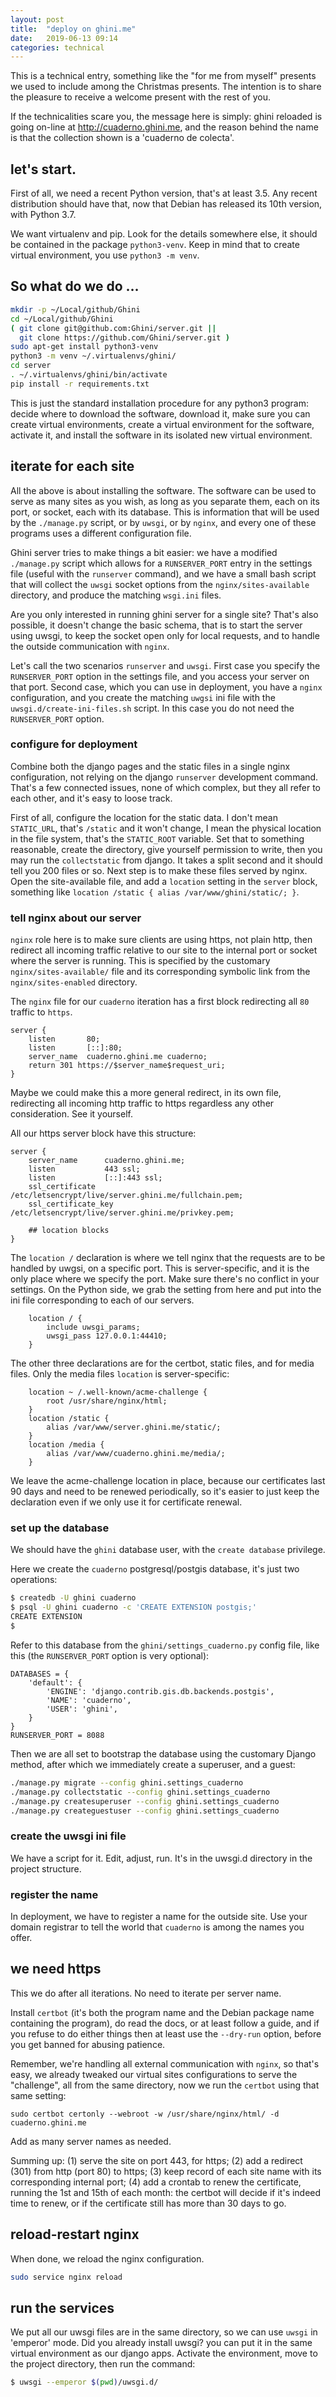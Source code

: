 ```yaml
---
layout: post
title:  "deploy on ghini.me"
date:   2019-06-13 09:14
categories: technical
---
```


This is a technical entry, something like the "for me from myself" presents
we used to include among the Christmas presents.  The intention is to share
the pleasure to receive a welcome present with the rest of you.

If the technicalities scare you, the message here is simply: ghini reloaded
is going on-line at http://cuaderno.ghini.me, and the reason behind the name
is that the collection shown is a 'cuaderno de colecta'.

## let's start.

First of all, we need a recent Python version, that's at least 3.5.  Any recent distribution
should have that, now that Debian has released its 10th version, with Python 3.7.

We want virtualenv and pip.  Look for the details somewhere else, it should be contained in
the package `python3-venv`.  Keep in mind that to create virtual environment, you use
`python3 -m venv`.

## So what do we do …

```bash
mkdir -p ~/Local/github/Ghini
cd ~/Local/github/Ghini
( git clone git@github.com:Ghini/server.git ||
  git clone https://github.com/Ghini/server.git )
sudo apt-get install python3-venv
python3 -m venv ~/.virtualenvs/ghini/
cd server
. ~/.virtualenvs/ghini/bin/activate
pip install -r requirements.txt
```

This is just the standard installation procedure for any python3 program: decide where to
download the software, download it, make sure you can create virtual environments, create a
virtual environment for the software, activate it, and install the software in its isolated
new virtual environment.

## iterate for each site

All the above is about installing the software.  The software can be used to serve as many
sites as you wish, as long as you separate them, each on its port, or socket, each with its
database.  This is information that will be used by the `./manage.py` script, or by `uwsgi`,
or by `nginx`, and every one of these programs uses a different configuration file.

Ghini server tries to make things a bit easier: we have a modified `./manage.py` script
which allows for a `RUNSERVER_PORT` entry in the settings file (useful with the `runserver`
command), and we have a small bash script that will collect the `uwsgi` socket options from
the `nginx/sites-available` directory, and produce the matching `wsgi.ini` files.

Are you only interested in running ghini server for a single site?  That's also possible, it
doesn't change the basic schema, that is to start the server using uwsgi, to keep the socket
open only for local requests, and to handle the outside communication with `nginx`.

Let's call the two scenarios `runserver` and `uwsgi`.  First case you specify the
`RUNSERVER_PORT` option in the settings file, and you access your server on that port.
Second case, which you can use in deployment, you have a `nginx` configuration, and you
create the matching `uwgsi` ini file with the `uwsgi.d/create-ini-files.sh` script.  In this
case you do not need the `RUNSERVER_PORT` option.

### configure for deployment

Combine both the django pages and the static files in a single nginx configuration, not
relying on the django `runserver` development command.  That's a few connected issues, none
of which complex, but they all refer to each other, and it's easy to loose track.

First of all, configure the location for the static data.  I don't mean `STATIC_URL`, that's
`/static` and it won't change, I mean the physical location in the file system, that's the
`STATIC_ROOT` variable.  Set that to something reasonable, create the directory, give
yourself permission to write, then you may run the `collectstatic` from django.  It takes a
split second and it should tell you 200 files or so.  Next step is to make these files
served by nginx.  Open the site-available file, and add a `location` setting in the `server`
block, something like `location /static { alias /var/www/ghini/static/; }`.

### tell nginx about our server

`nginx` role here is to make sure clients are using https, not plain http, then redirect all
incoming traffic relative to our site to the internal port or socket where the server is
running.  This is specified by the customary `nginx/sites-available/` file and its
corresponding symbolic link from the `nginx/sites-enabled` directory.

The `nginx` file for our `cuaderno` iteration has a first block redirecting all `80` traffic
to `https`.

```
server {
    listen       80;
    listen       [::]:80;
    server_name  cuaderno.ghini.me cuaderno;
    return 301 https://$server_name$request_uri;
}
```

Maybe we could make this a more general redirect, in its own file, redirecting all incoming
http traffic to https regardless any other consideration.  See it yourself.

All our https server block have this structure:

```
server {
    server_name      cuaderno.ghini.me;
    listen           443 ssl;
    listen           [::]:443 ssl;
    ssl_certificate     /etc/letsencrypt/live/server.ghini.me/fullchain.pem;
    ssl_certificate_key /etc/letsencrypt/live/server.ghini.me/privkey.pem;

    ## location blocks
}
```

The `location /` declaration is where we tell nginx that the requests are to be handled by
uwgsi, on a specific port.  This is server-specific, and it is the only place where we
specify the port.  Make sure there's no conflict in your settings.  On the Python side, we
grab the setting from here and put into the ini file corresponding to each of our servers.

```
    location / {
        include uwsgi_params;
        uwsgi_pass 127.0.0.1:44410;
    }
```

The other three declarations are for the certbot, static files, and for media files.  Only
the media files `location` is server-specific:

```
    location ~ /.well-known/acme-challenge {
        root /usr/share/nginx/html;
    }
    location /static {
        alias /var/www/server.ghini.me/static/;
    }
    location /media {
        alias /var/www/cuaderno.ghini.me/media/;
    }
```

We leave the acme-challenge location in place, because our certificates last 90 days and
need to be renewed periodically, so it's easier to just keep the declaration even if we only
use it for certificate renewal.

### set up the database

We should have the `ghini` database user, with the `create database` privilege.

Here we create the `cuaderno` postgresql/postgis database, it's just two operations:

```bash
$ createdb -U ghini cuaderno
$ psql -U ghini cuaderno -c 'CREATE EXTENSION postgis;'
CREATE EXTENSION
$
```

Refer to this database from the `ghini/settings_cuaderno.py` config file, like this (the
`RUNSERVER_PORT` option is very optional):

```
DATABASES = {
    'default': {
        'ENGINE': 'django.contrib.gis.db.backends.postgis',
        'NAME': 'cuaderno',
        'USER': 'ghini',
    }
}
RUNSERVER_PORT = 8088
```

Then we are all set to bootstrap the database using the customary Django method, after which
we immediately create a superuser, and a guest:

```bash
./manage.py migrate --config ghini.settings_cuaderno
./manage.py collectstatic --config ghini.settings_cuaderno
./manage.py createsuperuser --config ghini.settings_cuaderno
./manage.py createguestuser --config ghini.settings_cuaderno
```

### create the uwsgi ini file

We have a script for it.  Edit, adjust, run.  It's in the uwsgi.d directory in the project
structure.

### register the name

In deployment, we have to register a name for the outside site.  Use your domain registrar
to tell the world that `cuaderno` is among the names you offer.

## we need https

This we do after all iterations.  No need to iterate per server name.

Install `certbot` (it's both the program name and the Debian package name containing the
program), do read the docs, or at least follow a guide, and if you refuse to do either
things then at least use the `--dry-run` option, before you get banned for abusing patience.

Remember, we're handling all external communication with `nginx`, so that's easy, we already
tweaked our virtual sites configurations to serve the "challenge", all from the same
directory, now we run the `certbot` using that same setting:

```
sudo certbot certonly --webroot -w /usr/share/nginx/html/ -d cuaderno.ghini.me
```

Add as many server names as needed.

Summing up: (1) serve the site on port 443, for https; (2) add a redirect (301) from http
(port 80) to https; (3) keep record of each site name with its corresponding internal port;
(4) add a crontab to renew the certificate, running the 1st and 15th of each month: the
certbot will decide if it's indeed time to renew, or if the certificate still has more than
30 days to go.

## reload-restart nginx

When done, we reload the nginx configuration.

```bash
sudo service nginx reload
```

## run the services

We put all our uwsgi files are in the same directory, so we can use `uwsgi` in 'emperor'
mode.  Did you already install uwsgi?  you can put it in the same virtual environment as our
django apps.  Activate the environment, move to the project directory, then run the command:

```bash
$ uwsgi --emperor $(pwd)/uwsgi.d/
```
